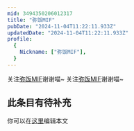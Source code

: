 ```yaml
---
mid: 3494350206012317
title: "弥饭MIF"
pubDate: "2024-11-04T11:22:11.933Z"
updatedDate: "2024-11-04T11:22:11.933Z"
profile:
  {
    Nickname: ["弥饭MIF"],
  }
---
```


关注[弥饭MIF](https://space.bilibili.com/3494350206012317)谢谢喵~ 关注[弥饭MIF](https://space.bilibili.com/3494350206012317)谢谢喵~

## 此条目有待补充
你可以在[这里](https://github.com/Yuhanawa/VTuber.ICU/edit/master/src/content/v/弥饭MIF/index.md)编辑本文
